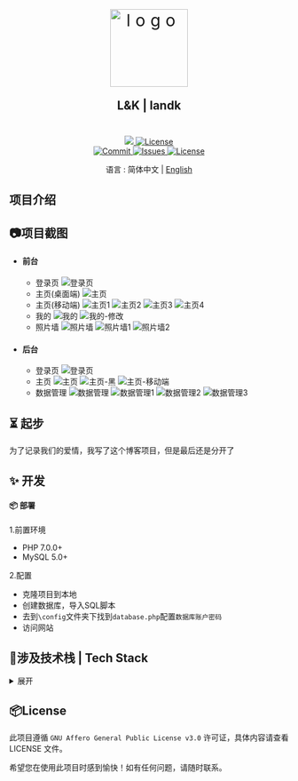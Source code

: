 <div align=center>
 <div align=center margin="10em" style="margin:4em 0 0 0;font-size: 30px;letter-spacing:0.3em;">
<img src="./screenshoot/fav.png" width="140px" height="140px" alt="logo" align=center />
 </div>
 <h2 align=center style="margin: 1em 0; padding-bottom:1em;">L&K | landk</h2>
<div>
      <a href="https://github.com/2kailsy/landk" target="_blank">
        <img class="disabled-img-view" src="https://img.shields.io/badge/Github-2kailsy/landk-blueviolet.svg?style=plasticr">
      </a>
      <a href="https://github.com/2kailsy/landk/stargazers" target="_blank">
        <img class="disabled-img-view" alt="License"
          src="https://img.shields.io/github/stars/2kailsy/landk.svg?style=social">
      </a>
    </div>
    <div>
      <a href="https://github.com/2kailsy/landk/commits" target="_blank">
        <img class="disabled-img-view" alt="Commit"
          src="https://img.shields.io/github/commit-activity/m/2kailsy/landk">
      </a>
      <a href="https://github.com/2kailsy/landk/issues" target="_blank">
        <img class="disabled-img-view" alt="Issues" src="https://img.shields.io/github/issues/2kailsy/landk">
      </a>
      <a href="https://github.com/2kailsy/landk/blob/master/LICENSE" target="_blank">
        <img class="disabled-img-view" alt="License"
          src="https://img.shields.io/github/license/2kailsy/landk">
      </a>
    </div>

语言 : 简体中文 | [English](./README.en.md)
</div>

## 项目介绍
## 📷项目截图
- #### 前台
    - 登录页
    ![登录页](./screenshoot/login.png)
    - 主页(桌面端)
    ![主页](./screenshoot/index-full.png)
    - 主页(移动端)
    ![主页1](./screenshoot/index.png)
    ![主页2](./screenshoot/index-1.png)
    ![主页3](./screenshoot/index-2.png)
    ![主页4](./screenshoot/index-3.png)
    - 我的
    ![我的](./screenshoot/index-user.png)
    ![我的-修改](./screenshoot/index-user-edit.png)
    - 照片墙
    ![照片墙](./screenshoot/photo-view.png)
    ![照片墙1](./screenshoot/photo-view-1.png)
    ![照片墙2](./screenshoot/photo-view-2.png)
- #### 后台
    - 登录页
    ![登录页](./screenshoot/login-admin.png)
    - 主页
    ![主页](./screenshoot/home-admin.png)
    ![主页-黑](./screenshoot/home-admin-dark.png)
    ![主页-移动端](./screenshoot/home-admin-phone.png)
    - 数据管理
    ![数据管理](./screenshoot/data-admin.png)
    ![数据管理1](./screenshoot/photo-admin.png)
    ![数据管理2](./screenshoot/settings-admin.png)
    ![数据管理3](./screenshoot/user-admin.png)

## ⏳ 起步
为了记录我们的爱情，我写了这个博客项目，但是最后还是分开了
## ✨ 开发
#### 📦 部署
1.前置环境
- PHP 7.0.0+
- MySQL 5.0+

2.配置
- 克隆项目到本地
- 创建数据库，导入SQL脚本
- 去到`\config`文件夹下找到`database.php`配置`数据库账户密码`
- 访问网站

## 🔧涉及技术栈 | Tech Stack

<details>
<summary>展开</summary>

| 类别         | 技术/组件          | 版本号       |
| ------------ | ----------------- | ------------ |
| 包管理器     | npm             | 10.8.2       |
| 框架         | Vue.js             |       |
| **主框架**   | **ThinkPHP**| **5.1.41** |
| 数据库       | MySQL       | 5.6.51 |
| 运行环境     | php         | 7.2.34 |
| 国际化       | -           | -      |
</details>

## 📦License

此项目遵循 ``GNU Affero General Public License v3.0`` 许可证，具体内容请查看 LICENSE 文件。

希望您在使用此项目时感到愉快！如有任何问题，请随时联系。
